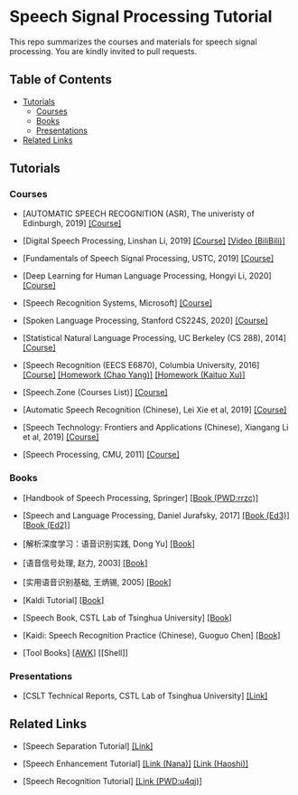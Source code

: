 # Speech Signal Processing Tutorial

This repo summarizes the courses and materials for speech signal processing. You are kindly invited to pull requests. 


## Table of Contents

- [Tutorials](#Toturials)
    - [Courses](#Courses)
    - [Books](#Books)
    - [Presentations](#Presentations)
- [Related Links](#related-links)

## Tutorials

### Courses

- [AUTOMATIC SPEECH RECOGNITION (ASR), The univeristy of Edinburgh, 2019] [[Course]](http://www.inf.ed.ac.uk/teaching/courses/asr/lectures-2019.html)

- [Digital Speech Processing, Linshan Li, 2019] [[Course]](http://speech.ee.ntu.edu.tw/DSP2019Spring/) [[Video (BiliBili)]](https://www.bilibili.com/video/BV1Gt411V7Pq/?spm_id_from=333.788.videocard.0)

- [Fundamentals of Speech Signal Processing, USTC, 2019] [[Course]](http://staff.ustc.edu.cn/~zhling/Course_SSP/)

- [Deep Learning for Human Language Processing, Hongyi Li, 2020] [[Course]](https://www.bilibili.com/video/BV1QE411p7z3/?spm_id_from=333.788.videocard.3)

- [Speech Recognition Systems, Microsoft] [[Course]](https://www.edx.org/course/speech-recognition-systems-2)

- [Spoken Language Processing, Stanford CS224S, 2020] [[Course]](http://web.stanford.edu/class/cs224s/)

- [Statistical Natural Language Processing, UC Berkeley (CS 288), 2014] [[Course]](https://people.eecs.berkeley.edu/~klein/cs288/fa14/)

- [Speech Recognition (EECS E6870), Columbia University, 2016] [[Course]](http://www.ee.columbia.edu/~stanchen/spring16/e6870/outline.html) [[Homework (Chao Yang)]](https://github.com/placebokkk/e6870/) [[Homework (Kaituo Xu)]](https://github.com/kaituoxu/E6870)

- [Speech.Zone (Courses List)] [[Course]](http://www.speech.zone/courses/)

- [Automatic Speech Recognition (Chinese), Lei Xie et al, 2019] [[Course]](https://www.shenlanxueyuan.com/course/245)

- [Speech Technology: Frontiers and Applications (Chinese), Xiangang Li et al, 2019] [[Course]](https://www.shenlanxueyuan.com/course/243)

- [Speech Processing, CMU, 2011] [[Course]](http://www.speech.cs.cmu.edu/15-492/)

### Books

- [Handbook of Speech Processing, Springer] [[Book (PWD:rrzc)]](https://pan.baidu.com/s/1HRYSihIBpDHMPo_KegqfwQ)

- [Speech and Language Processing, Daniel Jurafsky, 2017] [[Book (Ed3)]](https://github.com/gemengtju/Tutorial_Speech_Signal_Processing/blob/master/book/ed3book.pdf) [[Book (Ed2)]](https://github.com/gemengtju/Tutorial_Speech_Signal_Processing/blob/master/book/Daniel%20Jurafsky%2C%20James%20H.%20Martin-Speech%20and%20Language%20Processing_%20An%20Introduction%20to%20Natural%20Language%20Processing%2C%20Computational%20Linguistics%2C%20and%20Speech%20Recognition%20(2nd%20Edition)-Prentice%20Hall%20(2008).pdf)

- [解析深度学习：语音识别实践, Dong Yu] [[Book]](https://github.com/gemengtju/Tutorial_Speech_Signal_Processing/blob/master/book/%E4%BF%9E%E6%A0%8B%E9%82%93%E5%8A%9B%20%E8%A7%A3%E6%9E%90%E6%B7%B1%E5%BA%A6%E5%AD%A6%E4%B9%A0%20%E8%AF%AD%E9%9F%B3%E8%AF%86%E5%88%AB%E5%AE%9E%E8%B7%B5.pdf)

- [语音信号处理, 赵力, 2003] [[Book]](https://github.com/gemengtju/Tutorial_Speech_Signal_Processing/blob/master/book/%E8%AF%AD%E9%9F%B3%E4%BF%A1%E5%8F%B7%E5%A4%84%E7%90%86%20%E8%B5%B5%E5%8A%9B.pdf)

- [实用语音识别基础, 王炳锡, 2005] [[Book]](https://github.com/gemengtju/Tutorial_Speech_Signal_Processing/blob/master/book/%E5%AE%9E%E7%94%A8%E8%AF%AD%E9%9F%B3%E8%AF%86%E5%88%AB%E5%9F%BA%E7%A1%80.PDF)

- [Kaldi Tutorial] [[Book]](https://www.eleanorchodroff.com/tutorial/kaldi/)

- [Speech Book, CSTL Lab of Tsinghua University] [[Book]](http://cslt.riit.tsinghua.edu.cn/mediawiki/index.php/Speech_book)

- [Kaidi: Speech Recognition Practice (Chinese), Guoguo Chen] [[Book]](https://item.jd.com/12833388.html)

- [Tool Books] [[AWK]](https://github.com/gemengtju/Tutorial_Speech_Signal_Processing/blob/master/book/The_AWK_Programming_Language.pdf) [[Shell]]

### Presentations

- [CSLT Technical Reports, CSTL Lab of Tsinghua University] [[Link]](http://cslt.riit.tsinghua.edu.cn/publications.php?Publication-trp)


## Related Links

- [Speech Separation Tutorial] [[Link]](https://github.com/gemengtju/Tutorial_Separation)

- [Speech Enhancement Tutorial] [[Link (Nana)]](https://github.com/nanahou/Awesome-Speech-Enhancement) [[Link (Haoshi)]](https://github.com/hshi-cca/Research-and-Analysis-of-Speech-Enhancement-or-Dereverberation/blob/master/README.md)

- [Speech Recognition Tutorial] [[Link (PWD:u4qj)]](https://pan.baidu.com/share/init?surl=y3j6HAKYlGBXf-TqZo5Ehg)
